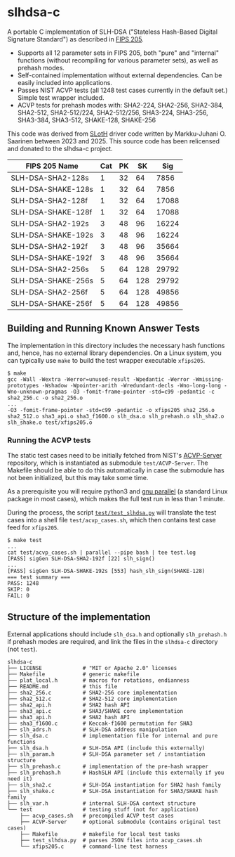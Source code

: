 [//]: # (SPDX-License-Identifier: CC-BY-4.0)
#   slhdsa-c

A portable C implementation of SLH-DSA ("Stateless Hash-Based Digital Signature Standard") as described in [FIPS 205](https://doi.org/10.6028/NIST.FIPS.205).

* Supports all 12 parameter sets in FIPS 205, both "pure" and "internal" functions (without recompiling for various parameter sets), as well as prehash modes.
* Self-contained implementation without external dependencies. Can be easily included into applications.
* Passes NIST ACVP tests (all 1248 test cases currently in the default set.) Simple test wrapper included.
* ACVP tests for prehash modes with: SHA2-224, SHA2-256, SHA2-384, SHA2-512, SHA2-512/224, SHA2-512/256, SHA3-224, SHA3-256, SHA3-384, SHA3-512, SHAKE-128, SHAKE-256

This code was derived from [SLotH](https://github.com/slh-dsa/sloth) driver code written by Markku-Juhani O. Saarinen between 2023 and 2025. This source code has been relicensed and donated to the slhdsa-c project.

| FIPS 205 Name      | Cat | PK |  SK |   Sig |
|--------------------|-----|----|-----|-------|
| SLH-DSA-SHA2-128s  |  1  | 32 |  64 |  7856 |
| SLH-DSA-SHAKE-128s |  1  | 32 |  64 |  7856 |
| SLH-DSA-SHA2-128f  |  1  | 32 |  64 | 17088 |
| SLH-DSA-SHAKE-128f |  1  | 32 |  64 | 17088 |
| SLH-DSA-SHA2-192s  |  3  | 48 |  96 | 16224 |
| SLH-DSA-SHAKE-192s |  3  | 48 |  96 | 16224 |
| SLH-DSA-SHA2-192f  |  3  | 48 |  96 | 35664 |
| SLH-DSA-SHAKE-192f |  3  | 48 |  96 | 35664 |
| SLH-DSA-SHA2-256s  |  5  | 64 | 128 | 29792 |
| SLH-DSA-SHAKE-256s |  5  | 64 | 128 | 29792 |
| SLH-DSA-SHA2-256f  |  5  | 64 | 128 | 49856 |
| SLH-DSA-SHAKE-256f |  5  | 64 | 128 | 49856 |

##  Building and Running Known Answer Tests

The implementation in this directory includes the necessary hash functions and, hence, has no external library dependencies. On a Linux system, you can typically use `make` to build the test wrapper executable `xfips205`.

```console
$ make
gcc -Wall -Wextra -Werror=unused-result -Wpedantic -Werror -Wmissing-prototypes -Wshadow -Wpointer-arith -Wredundant-decls -Wno-long-long -Wno-unknown-pragmas -O3 -fomit-frame-pointer -std=c99 -pedantic -c sha2_256.c -o sha2_256.o
...
-O3 -fomit-frame-pointer -std=c99 -pedantic -o xfips205 sha2_256.o sha2_512.o sha3_api.o sha3_f1600.o slh_dsa.o slh_prehash.o slh_sha2.o slh_shake.o test/xfips205.o
```

###	Running the ACVP tests

The static test cases need to be initially fetched from NIST's [ACVP-Server](https://github.com/usnistgov/ACVP-Server) repository, which is instantiated as submodule `test/ACVP-Server`. The Makefile should be able to do this automatically in case the submodule has not been initialized, but this may take some time.

As a prerequisite you will require python3 and [gnu parallel](https://www.gnu.org/software/parallel) (a standard Linux package in most cases), which makes the full test run in less than 1 minute.

During the process, the script [`test/test_slhdsa.py`](test/test_slhdsa.py) will translate the test cases into a shell file `test/acvp_cases.sh`, which then contains test case feed for `xfips205`.

```console
$ make test
...
cat test/acvp_cases.sh | parallel --pipe bash | tee test.log
[PASS] sigGen SLH-DSA-SHA2-192f [22] slh_sign()
...
[PASS] sigGen SLH-DSA-SHAKE-192s [553] hash_slh_sign(SHAKE-128)
=== test summary ===
PASS: 1248
SKIP: 0
FAIL: 0
```

##  Structure of the implementation

External applications should include `slh_dsa.h` and optionally `slh_prehash.h` if prehash modes are required, and link the files in the `slhdsa-c` directory (not `test`).

```
slhdsa-c
├── LICENSE             # "MIT or Apache 2.0" licenses
├── Makefile            # generic makefile
├── plat_local.h        # macros for rotations, endianness
├── README.md           # this file
├── sha2_256.c          # SHA2-256 core implementation
├── sha2_512.c          # SHA2-512 core implementation
├── sha2_api.h          # SHA2 hash API
├── sha3_api.c          # SHA3/SHAKE core implementation
├── sha3_api.h          # SHA2 hash API
├── sha3_f1600.c        # Keccak-f1600 permutation for SHA3
├── slh_adrs.h          # SLH-DSA address manipulation
├── slh_dsa.c           # implementation file for internal and pure functions
├── slh_dsa.h           # SLH-DSA API (include this externally)
├── slh_param.h         # SLH-DSA parameter set / instantiation structure
├── slh_prehash.c       # implementation of the pre-hash wrapper
├── slh_prehash.h       # HashSLH API (include this externally if you need it)
├── slh_sha2.c          # SLH-DSA instantiation for SHA2 hash family
├── slh_shake.c         # SLH-DSA instantiation for SHA3/SHAKE hash family
├── slh_var.h           # internal SLH-DSA context structure
└── test                # testing stuff (not for application)
    ├── acvp_cases.sh   # precompiled ACVP test cases
    ├── ACVP-Server     # optional submodule (contains original test cases)
    ├── Makefile        # makefile for local test tasks
    ├── test_slhdsa.py  # parses JSON files into acvp_cases.sh
    └── xfips205.c      # command-line test harness
```


